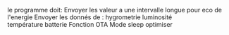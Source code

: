 le programme doit:
Envoyer les valeur a une intervalle longue pour eco de l'energie
Envoyer les donnés de :
			hygrometrie
			luminosité	
			température
			batterie
Fonction OTA
Mode sleep optimiser


